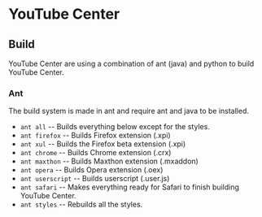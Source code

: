 YouTube Center
==============

Build
-----
YouTube Center are using a combination of ant (java) and python to build YouTube Center.

### Ant

The build system is made in ant and require ant and java to be installed.

 * `ant all` -- Builds everything below except for the styles.
 * `ant firefox` -- Builds Firefox extension (.xpi)
 * `ant xul` -- Builds the Firefox beta extension (.xpi)
 * `ant chrome` -- Builds Chrome extension (.crx)
 * `ant maxthon` -- Builds Maxthon extension (.mxaddon)
 * `ant opera` -- Builds Opera extension (.oex)
 * `ant userscript` -- Builds userscript (.user.js)
 * `ant safari` -- Makes everything ready for Safari to finish building YouTube Center.
 * `ant styles` -- Rebuilds all the styles.